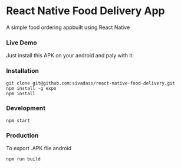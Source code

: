 # React Native Food Delivery App

A simple food ordering appbuilt using React Native

<!-- GIF screen shot here -->

### Live Demo

Just install this APK on your android and paly with it:

<!-- APK download link here -->

### Installation

```
git clone git@github.com:sivadass/react-native-food-delivery.git
npm install -g expo
npm install
```

### Development

```
npm start
```

### Production

To export .APK file android

```
npm run build
```
